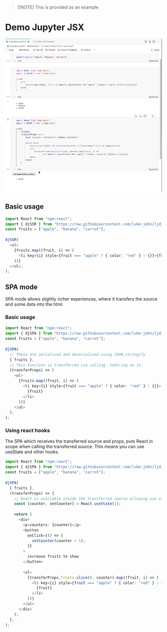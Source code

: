 > [!NOTE] This is provided as an example

# Demo Jupyter JSX

![Gif showing jupyter with jsx being rendered and interacted with](<Screen Recording 2023-09-27 at 5.30.36 pm.gif>)

## Basic usage

```ts
import React from "npm:react";
import { djSSR } from "https://raw.githubusercontent.com/luke-john/ljdj/master/main.ts";
const fruits = ["apple", "banana", "carrot"];

djSSR(
  <ul>
    {fruits.map((fruit, i) => (
      <li key={i} style={fruit === "apple" ? { color: "red" } : {}}>{fruit}</li>
    ))}
  </ul>,
);
```

## SPA mode

SPA mode allows slightly richer experiences, where it transfers the source and
some data into the html.

### Basic usage

```ts
import React from "npm:react";
import { djSPA } from "https://raw.githubusercontent.com/luke-john/ljdj/master/main.tsx";
const fruits = ["apple", "banana", "carrot"];

djSPA(
  // These are serialized and deserialized using JSON.stringify
  { fruits },
  // This function is transferred via calling .toString on it.
  (transferProps) => (
    <ul>
      {fruits.map((fruit, i) => (
        <li key={i} style={fruit === "apple" ? { color: "red" } : {}}>
          {fruit}
        </li>
      ))}
    </ul>
  ),
);
```

### Using react hooks

The SPA which receives the transferred source and props, puts React in scope
when calling the transferred source. This means you can use useState and other
hooks.

```ts
import React from "npm:react";
import { djSPA } from "https://raw.githubusercontent.com/luke-john/ljdj/master/main.tsx";
const fruits = ["apple", "banana", "carrot"];

djSPA(
  { fruits },
  (transferProps) => {
    // React is available inside the transferred source allowing use of react hooks.
    const [counter, setCounter] = React.useState(1);

    return (
      <div>
        <p>counters: {counter}</p>
        <button
          onClick={() => {
            setCounter(counter + 1);
          }}
        >
          increase fruits to show
        </button>

        <ul>
          {transferProps.fruits.slice(0, counter).map((fruit, i) => (
            <li key={i} style={fruit === "apple" ? { color: "red" } : {}}>
              {fruit}
            </li>
          ))}
        </ul>
      </div>
    );
  },
);
```
